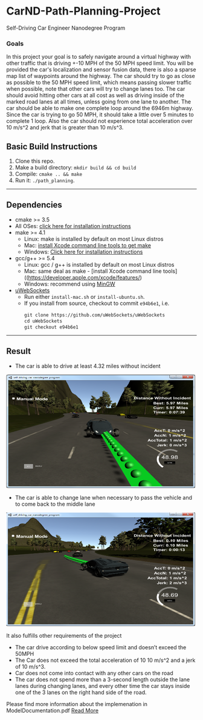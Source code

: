 # CarND-Path-Planning-Project
Self-Driving Car Engineer Nanodegree Program
   
### Goals
In this project your goal is to safely navigate around a virtual highway with other traffic that is driving +-10 MPH of the 50 MPH speed limit. You will be provided the car's localization and sensor fusion data, there is also a sparse map list of waypoints around the highway. The car should try to go as close as possible to the 50 MPH speed limit, which means passing slower traffic when possible, note that other cars will try to change lanes too. The car should avoid hitting other cars at all cost as well as driving inside of the marked road lanes at all times, unless going from one lane to another. The car should be able to make one complete loop around the 6946m highway. Since the car is trying to go 50 MPH, it should take a little over 5 minutes to complete 1 loop. Also the car should not experience total acceleration over 10 m/s^2 and jerk that is greater than 10 m/s^3.

## Basic Build Instructions

1. Clone this repo.
2. Make a build directory: `mkdir build && cd build`
3. Compile: `cmake .. && make`
4. Run it: `./path_planning`.

---

## Dependencies

* cmake >= 3.5
 * All OSes: [click here for installation instructions](https://cmake.org/install/)
* make >= 4.1
  * Linux: make is installed by default on most Linux distros
  * Mac: [install Xcode command line tools to get make](https://developer.apple.com/xcode/features/)
  * Windows: [Click here for installation instructions](http://gnuwin32.sourceforge.net/packages/make.htm)
* gcc/g++ >= 5.4
  * Linux: gcc / g++ is installed by default on most Linux distros
  * Mac: same deal as make - [install Xcode command line tools]((https://developer.apple.com/xcode/features/)
  * Windows: recommend using [MinGW](http://www.mingw.org/)
* [uWebSockets](https://github.com/uWebSockets/uWebSockets)
  * Run either `install-mac.sh` or `install-ubuntu.sh`.
  * If you install from source, checkout to commit `e94b6e1`, i.e.
    ```
    git clone https://github.com/uWebSockets/uWebSockets 
    cd uWebSockets
    git checkout e94b6e1
    ```

---
## Result 
* The car is able to drive at least 4.32 miles without incident
<img src="https://github.com/anilhd2410/SelfDrivingCar-Term3/blob/master/CarND-Path-Planning-Project-master/images/PathPlanningSnapshot1.png" width=500 height=300/>

* The car is able to change lane when necessary to pass the vehicle and to come back to the middle lane 
<img src="https://github.com/anilhd2410/SelfDrivingCar-Term3/blob/master/CarND-Path-Planning-Project-master/images/PlathPlanningSnapshot2.png" width=500 height=300/>

It also fulfills other requirements of the project 
*	The car drive according to below speed limit and doesn’t exceed the 50MPH
*	The Car does not exceed the total acceleration of 10 10 m/s^2 and a jerk of 10 m/s^3.
*	Car does not come into contact with any other cars on the road
*	The car does not spend more than a 3-second length outside the lane lanes during changing lanes, and every other time the car stays inside one of the 3 lanes on the right hand side of the road.

Please find more information about the implemenation in ModelDocumentation.pdf
<a href="https://github.com/anilhd2410/SelfDrivingCar-Term3/blob/master/CarND-Path-Planning-Project-master/Model Documentation.pdf">Read More </a>
